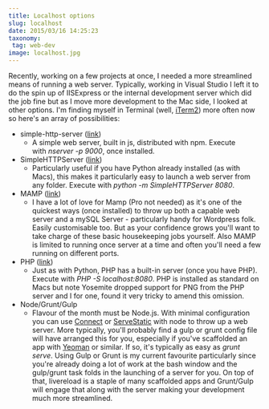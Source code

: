 ```yaml
---
title: Localhost options
slug: localhost
date: 2015/03/16 14:25:23
taxonomy:
 tag: web-dev
image: localhost.jpg
---
```


Recently, working on a few projects at once, I needed a more streamlined means of running a web server. Typically, working in Visual Studio I left it to do the spin up of IISExpress or the internal development server which did the job fine but as I move more development to the Mac side, I looked at other options. I'm finding myself in Terminal (well, [iTerm2](http://iterm2.com/)) more often now so here's an array of possibilities:

* simple-http-server ([link](https://github.com/andrewpthorp/simple-http-server))
     * A simple web server, built in js, distributed with npm. Execute with _nserver -p 9000_, once installed.
* SimpleHTTPServer ([link](http://www.pythonforbeginners.com/simplehttpserver))
    * Particularly useful if you have Python already installed (as with Macs), this makes it particularly easy to launch a web server from any folder. Execute with _python -m SimpleHTTPServer 8080_.
* MAMP ([link](http://www.mamp.info/en/))
    * I have a lot of love for Mamp (Pro not needed) as it's one of the quickest ways (once installed) to throw up both a capable web server and a mySQL Server - particularly handy for Wordpress folk. Easily customisable too. But as your confidence grows you'll want to take charge of these basic housekeeping jobs yourself. Also MAMP is limited to running once server at a time and often you'll need a few running on different ports.
* PHP ([link](http://php.net/manual/en/features.commandline.webserver.php))
    * Just as with Python, PHP has a built-in server (once you have PHP). Execute with _PHP -S localhost:8080_. PHP is installed as standard on Macs but note Yosemite dropped support for PNG from the PHP server and I for one, found it very tricky to amend this omission.
* Node/Grunt/Gulp
    * Flavour of the month must be Node.js. With minimal configuration you can use [Connect](https://www.npmjs.org/package/connect) or [ServeStatic](https://github.com/expressjs/serve-static) with node to throw up a web server. More typically, you'll probably find a gulp or grunt config file will have arranged this for you, especially if you've scaffolded an app with [Yeoman](www.yeoman.io) or similar. If so, it's typically as easy as _grunt serve_.
Using Gulp or Grunt is my current favourite particularly since you're already doing a lot of work at the bash window and the gulp/grunt task folds in the launching of a server for you. On top of that, livereload is a staple of many scaffolded apps and Grunt/Gulp will engage that along with the server making your development much more streamlined.

